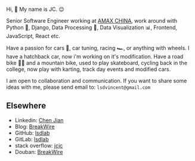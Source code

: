Hi, 👋 My name is JC. 😉

Senior Software Engineer working at [AMAX CHINA](http://www.amaxchina.com), work around with Python 🐍, Django, Data Processing 💽, Data Visualization 📊, Frontend, JavaScript, React etc.

Have a passion for cars 🚗, car tuning, racing 🏎️, or anything with wheels. I have a hatchback car, now i'm working on it's modification. Have a road bike 🚴‍♂️ and a mountain bike, used to play skateboard, cycling back in the college, now play with karting, track day events and modified cars.

I am open to collaboration and communication. If you want to share some ideas with me, please send email to: `lsdvincent@gmail.com`

## Elsewhere

- Linkedin: [Chen Jian](https://www.linkedin.com/in/jc-81493210b/)
- Blog: [BreakWire](https://breakwire.me)
- GitHub: [lsdlab](https://github.com/lsdlab)
- GitLab: [lsdlab](https://github.com/lsdlab)
- stack overflow: [jcjc](https://stackoverflow.com/users/3295711/jcjc?tab=profile)
- Douban: [BreakWire](https://www.douban.com/people/135271635/)
